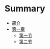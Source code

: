 # Summary

* [简介](README.md)
* [第一章](chap1/README.md)
    * [第一节](chap1/sec1.md)
    * [第二节](chap1/sec2.md)

